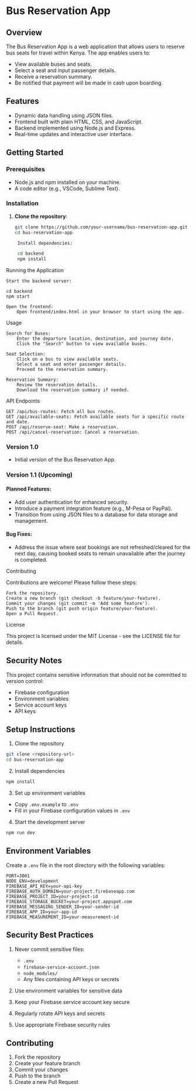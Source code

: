 # Bus Reservation App

## Overview

The Bus Reservation App is a web application that allows users to reserve bus seats for travel within Kenya. The app enables users to:

- View available buses and seats.
- Select a seat and input passenger details.
- Receive a reservation summary.
- Be notified that payment will be made in cash upon boarding.

## Features

- Dynamic data handling using JSON files.
- Frontend built with plain HTML, CSS, and JavaScript.
- Backend implemented using Node.js and Express.
- Real-time updates and interactive user interface.

## Getting Started

### Prerequisites

- Node.js and npm installed on your machine.
- A code editor (e.g., VSCode, Sublime Text).

### Installation

1. **Clone the repository**:
   ```sh
   git clone https://github.com/your-username/bus-reservation-app.git
   cd bus-reservation-app

    Install dependencies:

    cd backend
    npm install

Running the Application

    Start the backend server:

    cd backend
    npm start

    Open the frontend:
        Open frontend/index.html in your browser to start using the app.

Usage

    Search for Buses:
        Enter the departure location, destination, and journey date.
        Click the "Search" button to view available buses.

    Seat Selection:
        Click on a bus to view available seats.
        Select a seat and enter passenger details.
        Proceed to the reservation summary.

    Reservation Summary:
        Review the reservation details.
        Download the reservation summary if needed.

API Endpoints

    GET /api/bus-routes: Fetch all bus routes.
    GET /api/available-seats: Fetch available seats for a specific route and date.
    POST /api/reserve-seat: Make a reservation.
    POST /api/cancel-reservation: Cancel a reservation.

### Version 1.0
- Initial version of the Bus Reservation App.

### Version 1.1 (Upcoming)

#### Planned Features:
- Add user authentication for enhanced security.
- Introduce a payment integration feature (e.g., M-Pesa or PayPal).
- Transition from using JSON files to a database for data storage and management.

#### Bug Fixes:
- Address the issue where seat bookings are not refreshed/cleared for the next day, causing booked seats to remain unavailable after the journey is completed.

Contributing

Contributions are welcome! Please follow these steps:

    Fork the repository.
    Create a new branch (git checkout -b feature/your-feature).
    Commit your changes (git commit -m 'Add some feature').
    Push to the branch (git push origin feature/your-feature).
    Open a Pull Request.

License

This project is licensed under the MIT License - see the LICENSE file for details.

## Security Notes

This project contains sensitive information that should not be committed to version control:
- Firebase configuration
- Environment variables
- Service account keys
- API keys

## Setup Instructions

1. Clone the repository
```bash
git clone <repository-url>
cd bus-reservation-app
```

2. Install dependencies
```bash
npm install
```

3. Set up environment variables
- Copy `.env.example` to `.env`
- Fill in your Firebase configuration values in `.env`

4. Start the development server
```bash
npm run dev
```

## Environment Variables

Create a `.env` file in the root directory with the following variables:
```
PORT=3001
NODE_ENV=development
FIREBASE_API_KEY=your-api-key
FIREBASE_AUTH_DOMAIN=your-project.firebaseapp.com
FIREBASE_PROJECT_ID=your-project-id
FIREBASE_STORAGE_BUCKET=your-project.appspot.com
FIREBASE_MESSAGING_SENDER_ID=your-sender-id
FIREBASE_APP_ID=your-app-id
FIREBASE_MEASUREMENT_ID=your-measurement-id
```

## Security Best Practices

1. Never commit sensitive files:
   - `.env`
   - `firebase-service-account.json`
   - `node_modules/`
   - Any files containing API keys or secrets

2. Use environment variables for sensitive data
3. Keep your Firebase service account key secure
4. Regularly rotate API keys and secrets
5. Use appropriate Firebase security rules

## Contributing

1. Fork the repository
2. Create your feature branch
3. Commit your changes
4. Push to the branch
5. Create a new Pull Request

